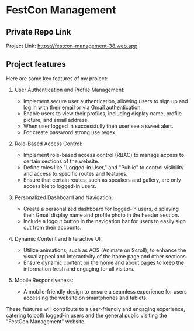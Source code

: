 # FestCon Management

## Private Repo Link
Project Link: [https://festcon-management-38.web.app ](https://festcon-management-38.web.app )



## Project features

Here are some key features of my project:

1. User Authentication and Profile Management:

    * Implement secure user authentication, allowing users to sign up and log in with their email or via Gmail authentication.
    * Enable users to view their profiles, including display name, profile picture, and email address.
    * When user logged in successfully then user see a sweet alert.
    * For create password strong use regex.

2. Role-Based Access Control:

    * Implement role-based access control (RBAC) to manage access to certain sections of the website.
    * Define roles like "Logged-in User," and "Public" to control visibility and access to specific routes and features.
    * Ensure that certain routes, such as speakers and gallery, are only accessible to logged-in users.


3. Personalized Dashboard and Navigation:

    * Create a personalized dashboard for logged-in users, displaying their Gmail display name and profile photo in the header section.
    * Include a logout button in the navigation bar for users to easily sign out from their accounts.


4. Dynamic Content and Interactive UI:

    * Utilize animations, such as AOS (Animate on Scroll), to enhance the visual appeal and interactivity of the home page and other sections.
    * Ensure dynamic content on the home and about pages to keep the information fresh and engaging for all visitors.



5. Mobile Responsiveness:

    * A mobile-friendly design to ensure a seamless experience for users accessing the website on smartphones and tablets.


These features will contribute to a user-friendly and engaging experience, catering to both logged-in users and the general public visiting the "FestCon Management" website.